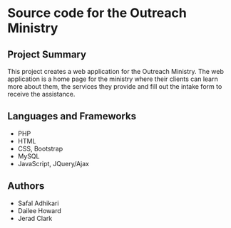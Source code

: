 # Source code for the Outreach Ministry

## Project Summary

This project creates a web application for the Outreach Ministry. The web application is a home page for the ministry where their clients can learn more about them, the services they provide and fill out the intake form to receive the assistance.

## Languages and Frameworks

* PHP
* HTML
* CSS, Bootstrap
* MySQL
* JavaScript, JQuery/Ajax

## Authors
* Safal Adhikari
* Dailee Howard
* Jerad Clark